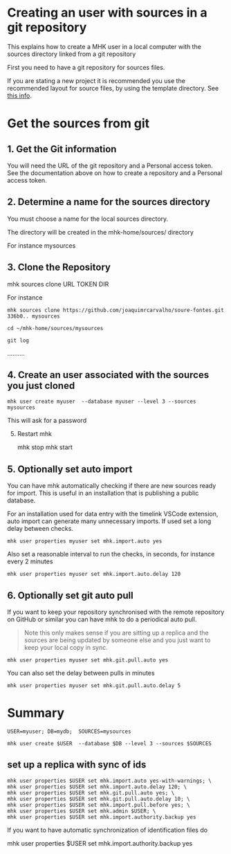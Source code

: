 # Creating an user with sources in a git repository

This explains how to create a MHK user in a local computer with the sources directory linked from a git repository

First you need to have a git repository for sources files. 

If you are stating a new project it is recommended you
use the recommended layout for source files, by using
the template directory. See [this info](new_source_repository_from_template.md).


# Get the sources from git

## 1. Get the Git information

You will need the URL of the git repository and a Personal access token. See the documentation above on how to create a repository and a Personal access token.

## 2. Determine a name for the sources directory

You must choose a name for the local sources directory.

The directory will be created in the mhk-home/sources/ directory

For instance mysources

## 3. Clone the Repository

 mhk sources clone URL TOKEN DIR

For instance

    mhk sources clone https://github.com/joaquimrcarvalho/soure-fontes.git  336b0.. mysources

    cd ~/mhk-home/sources/mysources

    git log


..........

## 4. Create an user associated with the sources you just cloned

    mhk user create myuser  --database myuser --level 3 --sources mysources

This will ask for a password

5. Restart mhk

    mhk stop
    mhk start

## 5. Optionally set auto import

You can have mhk automatically checking if there are new sources ready for import. This is useful in an installation that is publishing a public
database. 

For an installation used for data entry with the
timelink VSCode extension, auto import can generate many unnecessary
imports. If used set a long delay between checks. 

    mhk user properties myuser set mhk.import.auto yes

Also set a reasonable interval to run the checks, in seconds, for instance every 2 minutes

    mhk user properties myuser set mhk.import.auto.delay 120

## 6. Optionally set git auto pull

If you want to keep your repository synchronised with the remote repository on GitHub or similar you can have mhk to do a periodical auto pull.
> Note this only makes sense if you are sitting up a replica and the sources are being updated by someone else and you just want to keep your local copy in sync.

    mhk user properties myuser set mhk.git.pull.auto yes

You can also set the delay between pulls in minutes

    mhk user properties myuser set mhk.git.pull.auto.delay 5


# Summary

    USER=myuser; DB=mydb;  SOURCES=mysources

    mhk user create $USER  --database $DB --level 3 --sources $SOURCES

## set up a replica with sync of ids

    mhk user properties $USER set mhk.import.auto yes-with-warnings; \
    mhk user properties $USER set mhk.import.auto.delay 120; \
    mhk user properties $USER set mhk.git.pull.auto yes; \
    mhk user properties $USER set mhk.git.pull.auto.delay 10; \
    mhk user properties $USER set mhk.import.pull.before yes; \
    mhk user properties $USER set mhk.admin $USER; \
    mhk user properties $USER set mhk.import.authority.backup yes

If you want to have automatic synchronization of identification files do

mhk user properties $USER set mhk.import.authority.backup yes